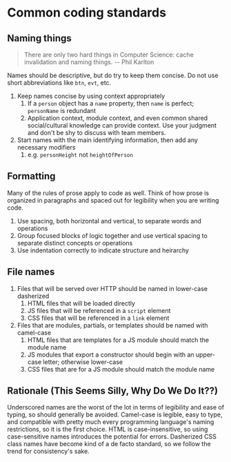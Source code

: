 # Common coding standards

## Naming things

> There are only two hard things in Computer Science: cache invalidation and naming things.
> -- Phil Karlton

Names should be descriptive, but do try to keep them concise. Do not use short abbreviations like `btn`, `evt`, etc.

1. Keep names concise by using context appropriately
    1. If a `person` object has a `name` property, then `name` is perfect; `personName` is redundant
    1. Application context, module context, and even common shared social/cultural knowledge can provide context.
       Use your judgment and don't be shy to discuss with team members.
1. Start names with the main identifying information, then add any necessary modifiers
    1. e.g. `personHeight` not `heightOfPerson`

## Formatting

Many of the rules of prose apply to code as well. Think of how prose is organized in paragraphs and spaced out for
legibility when you are writing code.

1. Use spacing, both horizontal and vertical, to separate words and operations
1. Group focused blocks of logic together and use vertical spacing to separate distinct concepts or operations
1. Use indentation correctly to indicate structure and heirarchy

## File names

1. Files that will be served over HTTP should be named in lower-case dasherized
    1. HTML files that will be loaded directly
    1. JS files that will be referenced in a `script` element
    1. CSS files that will be referenced in a `link` element
1. Files that are modules, partials, or templates should be named with camel-case
    1. HTML files that are templates for a JS module should match the module name
    1. JS modules that export a constructor should begin with an upper-case letter; otherwise lower-case
    1. CSS files that are for a JS module should match the module name

## Rationale (This Seems Silly, Why Do We Do It??)

Underscored names are the worst of the lot in terms of legibility and ease of typing, so should generally be avoided.
Camel-case is legible, easy to type, and compatible with pretty much every programming language's naming restrictions,
so it is the first choice. HTML is case-insensitive, so using case-sensitive names introduces the potential for errors.
Dasherized CSS class names have become kind of a de facto standard, so we follow the trend for consistency's sake.
